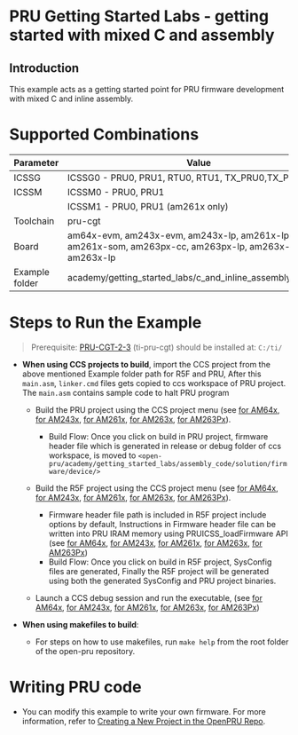 # PRU Getting Started Labs - getting started with mixed C and assembly

## Introduction

This example acts as a getting started point for PRU firmware development with
mixed C and inline assembly.

# Supported Combinations

 Parameter      | Value
 ---------------|-----------
 ICSSG          | ICSSG0 - PRU0, PRU1, RTU0, RTU1, TX_PRU0,TX_PRU1
 ICSSM          | ICSSM0 - PRU0, PRU1
                | ICSSM1 - PRU0, PRU1 (am261x only)
 Toolchain      | pru-cgt
 Board          | am64x-evm, am243x-evm, am243x-lp, am261x-lp, am261x-som, am263px-cc, am263px-lp, am263x-cc, am263x-lp
 Example folder | academy/getting_started_labs/c_and_inline_assembly/solution/

# Steps to Run the Example

> Prerequisite: [PRU-CGT-2-3](https://www.ti.com/tool/PRU-CGT) (ti-pru-cgt) should be installed at: `C:/ti/`

- **When using CCS projects to build**, import the CCS project from the above mentioned Example folder path for R5F and PRU, After this `main.asm`, `linker.cmd` files gets copied to ccs workspace of PRU project. The `main.asm` contains sample code to halt PRU program

     - Build the PRU project using the CCS project menu (see [for AM64x](https://software-dl.ti.com/mcu-plus-sdk/esd/AM64X/latest/exports/docs/api_guide_am64x/CCS_PROJECTS_PAGE.html), [for AM243x](https://software-dl.ti.com/mcu-plus-sdk/esd/AM243X/latest/exports/docs/api_guide_am243x/CCS_PROJECTS_PAGE.html), [for AM261x](https://software-dl.ti.com/mcu-plus-sdk/esd/AM261X/latest/exports/docs/api_guide_am261x/CCS_PROJECTS_PAGE.html), [for AM263x](https://software-dl.ti.com/mcu-plus-sdk/esd/AM263X/latest/exports/docs/api_guide_am263x/CCS_PROJECTS_PAGE.html), [for AM263Px](https://software-dl.ti.com/mcu-plus-sdk/esd/AM263PX/latest/exports/docs/api_guide_am263px/CCS_PROJECTS_PAGE.html)).
          - Build Flow: Once you click on build in PRU project, firmware header file which is generated in release or debug folder of ccs workspace, is moved to  `<open-pru/academy/getting_started_labs/assembly_code/solution/firmware/device/>`

     - Build the R5F project using the CCS project menu (see [for AM64x](https://software-dl.ti.com/mcu-plus-sdk/esd/AM64X/latest/exports/docs/api_guide_am64x/CCS_PROJECTS_PAGE.html), [for AM243x](https://software-dl.ti.com/mcu-plus-sdk/esd/AM243X/latest/exports/docs/api_guide_am243x/CCS_PROJECTS_PAGE.html), [for AM261x](https://software-dl.ti.com/mcu-plus-sdk/esd/AM261X/latest/exports/docs/api_guide_am261x/CCS_PROJECTS_PAGE.html), [for AM263x](https://software-dl.ti.com/mcu-plus-sdk/esd/AM263X/latest/exports/docs/api_guide_am263x/CCS_PROJECTS_PAGE.html), [for AM263Px](https://software-dl.ti.com/mcu-plus-sdk/esd/AM263PX/latest/exports/docs/api_guide_am263px/CCS_PROJECTS_PAGE.html)).
          - Firmware header file path is included in R5F project include options by default, Instructions in Firmware header file can be written into PRU IRAM memory using PRUICSS_loadFirmware API (see [for AM64x](https://software-dl.ti.com/mcu-plus-sdk/esd/AM64X/latest/exports/docs/api_guide_am64x/group__DRV__PRUICSS__MODULE.html#ga3e7c763e5343fe98f7011f388a0b7ffe), [for AM243x](https://software-dl.ti.com/mcu-plus-sdk/esd/AM243X/latest/exports/docs/api_guide_am243x/group__DRV__PRUICSS__MODULE.html#ga3e7c763e5343fe98f7011f388a0b7ffe), [for AM261x](https://software-dl.ti.com/mcu-plus-sdk/esd/AM261X/latest/exports/docs/api_guide_am261x/group__DRV__PRUICSS__MODULE.html#ga3e7c763e5343fe98f7011f388a0b7ffe), [for AM263x](https://software-dl.ti.com/mcu-plus-sdk/esd/AM263X/latest/exports/docs/api_guide_am263x/group__DRV__PRUICSS__MODULE.html#ga3e7c763e5343fe98f7011f388a0b7ffe), [for AM263Px](https://software-dl.ti.com/mcu-plus-sdk/esd/AM263PX/latest/exports/docs/api_guide_am263px/group__DRV__PRUICSS__MODULE.html#ga3e7c763e5343fe98f7011f388a0b7ffe))
          - Build Flow: Once you click on build in R5F project, SysConfig files are generated, Finally the R5F project will be generated using both the generated SysConfig and PRU project binaries.

     - Launch a CCS debug session and run the executable, (see [for AM64x](https://software-dl.ti.com/mcu-plus-sdk/esd/AM64X/latest/exports/docs/api_guide_am64x/CCS_LAUNCH_PAGE.html), [for AM243x](https://software-dl.ti.com/mcu-plus-sdk/esd/AM243X/latest/exports/docs/api_guide_am243x/CCS_LAUNCH_PAGE.html), [for AM261x](https://software-dl.ti.com/mcu-plus-sdk/esd/AM261X/latest/exports/docs/api_guide_am261x/CCS_LAUNCH_PAGE.html), [for AM263x](https://software-dl.ti.com/mcu-plus-sdk/esd/AM263X/latest/exports/docs/api_guide_am263x/CCS_LAUNCH_PAGE.html), [for AM263Px](https://software-dl.ti.com/mcu-plus-sdk/esd/AM263PX/latest/exports/docs/api_guide_am263px/CCS_LAUNCH_PAGE.html))

- **When using makefiles to build**:
     - For steps on how to use makefiles, run `make help` from the root folder
       of the open-pru repository.

# Writing PRU code

* You can modify this example to write your own firmware. For more information,
  refer to
  [Creating a New Project in the OpenPRU Repo](../../docs/open_pru_create_new_project.md).
